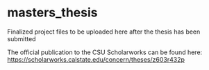 # masters_thesis
Finalized project files to be uploaded here after the thesis has been submitted

The official publication to the CSU Scholarworks can be found here: https://scholarworks.calstate.edu/concern/theses/z603r432p
